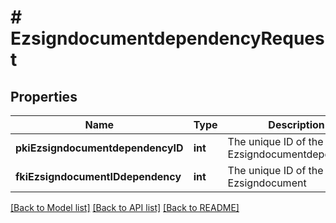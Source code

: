 # # EzsigndocumentdependencyRequest

## Properties

Name | Type | Description | Notes
------------ | ------------- | ------------- | -------------
**pkiEzsigndocumentdependencyID** | **int** | The unique ID of the Ezsigndocumentdependency | [optional]
**fkiEzsigndocumentIDdependency** | **int** | The unique ID of the Ezsigndocument |

[[Back to Model list]](../../README.md#models) [[Back to API list]](../../README.md#endpoints) [[Back to README]](../../README.md)
